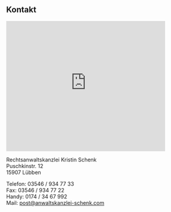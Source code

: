## Kontakt

<iframe id="map" width="425" height="350" frameborder="0" scrolling="no" marginheight="0" marginwidth="0" src="https://maps.google.com/maps?ll=51.93798,13.89063&t=h&output=embed&q=Puschkinstr.+12+15907+Lübben"></iframe>

Rechtsanwaltskanzlei Kristin Schenk<br>
Puschkinstr. 12<br>
15907 Lübben<br>

Telefon:  03546 / 934 77 33<br>
Fax:      03546 / 934 77 22<br>
Handy:  0174 / 34 67 992<br>
Mail:     post@anwaltskanzlei-schenk.com
